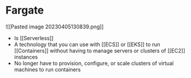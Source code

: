 # Fargate
![[Pasted image 20230405130839.png]]
- Is [[Serverless]]
- A technology that you can use with [[ECS]] or [[EKS]] to run [[Containers]] without having to manage servers or clusters of [[EC2]] instances
- No longer have to provision, configure, or scale clusters of virtual machines to run containers
